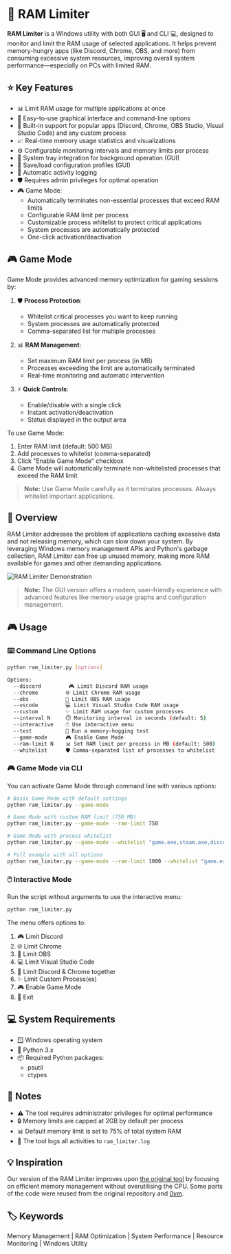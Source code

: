 # 🚀 RAM Limiter

**RAM Limiter** is a Windows utility with both GUI 🖥️ and CLI 💻, designed to monitor and limit the RAM usage of selected applications. It helps prevent memory-hungry apps (like Discord, Chrome, OBS, and more) from consuming excessive system resources, improving overall system performance—especially on PCs with limited RAM.

## ⭐ Key Features

- 📊 Limit RAM usage for multiple applications at once
- 🎯 Easy-to-use graphical interface and command-line options
- 🔧 Built-in support for popular apps (Discord, Chrome, OBS Studio, Visual Studio Code) and any custom process
- 📈 Real-time memory usage statistics and visualizations
- ⚙️ Configurable monitoring intervals and memory limits per process
- 🔄 System tray integration for background operation (GUI)
- 💾 Save/load configuration profiles (GUI)
- 📝 Automatic activity logging
- 🛡️ Requires admin privileges for optimal operation
- 🎮 Game Mode:
  - Automatically terminates non-essential processes that exceed RAM limits
  - Configurable RAM limit per process
  - Customizable process whitelist to protect critical applications
  - System processes are automatically protected
  - One-click activation/deactivation

## 🎮 Game Mode

Game Mode provides advanced memory optimization for gaming sessions by:

1. 🛡️ **Process Protection**: 
   - Whitelist critical processes you want to keep running
   - System processes are automatically protected
   - Comma-separated list for multiple processes

2. 📊 **RAM Management**:
   - Set maximum RAM limit per process (in MB)
   - Processes exceeding the limit are automatically terminated
   - Real-time monitoring and automatic intervention

3. ⚡ **Quick Controls**:
   - Enable/disable with a single click
   - Instant activation/deactivation
   - Status displayed in the output area

To use Game Mode:
1. Enter RAM limit (default: 500 MB)
2. Add processes to whitelist (comma-separated)
3. Click "Enable Game Mode" checkbox
4. Game Mode will automatically terminate non-whitelisted processes that exceed the RAM limit

> **Note:** Use Game Mode carefully as it terminates processes. Always whitelist important applications.

## 📖 Overview

RAM Limiter addresses the problem of applications caching excessive data and not releasing memory, which can slow down your system. By leveraging Windows memory management APIs and Python's garbage collection, RAM Limiter can free up unused memory, making more RAM available for games and other demanding applications.

![RAM Limiter Demonstration](https://user-images.githubusercontent.com/79897291/173233207-912f3cb1-bc42-45fa-9f81-36da025f58a4.gif)

> **Note:** The GUI version offers a modern, user-friendly experience with advanced features like memory usage graphs and configuration management.

## 🎮 Usage

### ⌨️ Command Line Options

```sh
python ram_limiter.py [options]

Options:
  --discord         🎮 Limit Discord RAM usage
  --chrome         🌐 Limit Chrome RAM usage
  --obs            🎥 Limit OBS RAM usage
  --vscode         💻 Limit Visual Studio Code RAM usage
  --custom         ✨ Limit RAM usage for custom processes
  --interval N     ⏱️ Monitoring interval in seconds (default: 5)
  --interactive    🖱️ Use interactive menu
  --test           🧪 Run a memory-hogging test
  --game-mode      🎮 Enable Game Mode
  --ram-limit N    📊 Set RAM limit per process in MB (default: 500)
  --whitelist      🛡️ Comma-separated list of processes to whitelist
```

### 🎮 Game Mode via CLI

You can activate Game Mode through command line with various options:

```sh
# Basic Game Mode with default settings
python ram_limiter.py --game-mode

# Game Mode with custom RAM limit (750 MB)
python ram_limiter.py --game-mode --ram-limit 750

# Game Mode with process whitelist
python ram_limiter.py --game-mode --whitelist "game.exe,steam.exe,discord.exe"

# Full example with all options
python ram_limiter.py --game-mode --ram-limit 1000 --whitelist "game.exe,steam.exe"
```

### 🖱️ Interactive Mode

Run the script without arguments to use the interactive menu:

```sh
python ram_limiter.py
```

The menu offers options to:
1. 🎮 Limit Discord
2. 🌐 Limit Chrome
3. 🎥 Limit OBS
4. 💻 Limit Visual Studio Code
5. 🔄 Limit Discord & Chrome together
6. ✨ Limit Custom Process(es)
7. 🎮 Enable Game Mode
0. 🚪 Exit

## 💻 System Requirements

- 🪟 Windows operating system
- 🐍 Python 3.x
- 📦 Required Python packages:
  - psutil
  - ctypes

## 📌 Notes

- ⚠️ The tool requires administrator privileges for optimal performance
- 🔒 Memory limits are capped at 2GB by default per process
- 📊 Default memory limit is set to 75% of total system RAM
- 📝 The tool logs all activities to `ram_limiter.log`

## 💡 Inspiration

Our version of the RAM Limiter improves upon [the original tool](https://github.com/farajyeet/discord-ram-limiter) by focusing on efficient memory management without overutilising the CPU. Some parts of the code were reused from the original repository and [0vm](https://github.com/0vm).

## 🏷️ Keywords

Memory Management | RAM Optimization | System Performance | Resource Monitoring | Windows Utility
